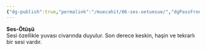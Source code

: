 ```yaml
---
{"dg-publish":true,"permalink":"/muecahit/06-ses-oetuesue/","dgPassFrontmatter":true}
---
```



**Ses-Ötüşü**  
Sesi özellikle yuvası civarında duyulur. Son derece keskin, haşin ve tekrarlı bir sesi vardır.